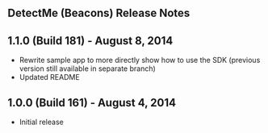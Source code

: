 DetectMe (Beacons) Release Notes
---

## 1.1.0 (Build 181) - August 8, 2014
- Rewrite sample app to more directly show how to use the SDK (previous version still available in separate branch)
- Updated README

## 1.0.0 (Build 161) - August 4, 2014
- Initial release